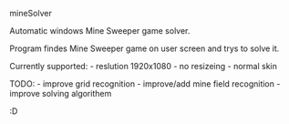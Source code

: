 mineSolver

Automatic windows Mine Sweeper game solver.

Program findes Mine Sweeper game on user screen and trys to solve it.

Currently supported:
	- reslution 1920x1080
	- no resizeing
	- normal skin
	
	
TODO:
	- improve grid recognition
	- improve/add mine field recognition
	- improve solving algorithem

:D